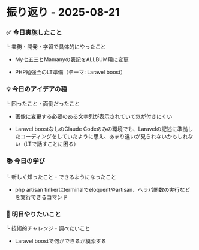 # 振り返り - 2025-08-21

### ✅ 今日実施したこと
└ 業務・開発・学習で具体的にやったこと

- My七五三とMamanyの表記をALLBUM用に変更

- PHP勉強会のLT準備（テーマ: Laravel boost）

### 💡 今日のアイデアの種
└ 困ったこと・面倒だったこと

- 画像に変更する必要のある文字列が表示されていて気が付きにくい

- Laravel boostなしのClaude Codeのみの環境でも、Laravelの記述に準拠したコーディングをしていたように思え、あまり違いが見られないかもしれない（LTで話すことに困る）

###   📚 今日の学び
└ 新しく知ったこと・できるようになったこと

- php artisan tinkerはterminalでeloquentやartisan、ヘラパ関数の実行などを実行できるコマンド

### 🎯 明日やりたいこと
└ 技術的チャレンジ・調べたいこと

- Laravel boostで何ができるか模索する